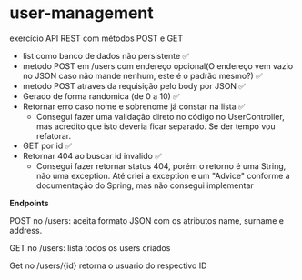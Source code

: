 # user-management

exercício API REST com métodos POST e GET

- list como banco de dados não persistente ✅
- metodo POST em /users com endereço opcional(O endereço vem vazio no JSON caso não mande nenhum, este é o padrão mesmo?) ✅
- metodo POST atraves da requisição pelo body por JSON ✅
- Gerado de forma randomica (de 0 a 10) ✅
- Retornar erro caso nome e sobrenome já constar na lista ✅
    - Consegui fazer uma validação direto no código no UserController, mas acredito que isto deveria ficar separado. Se der tempo vou refatorar.
- GET por id ✅
- Retornar 404 ao buscar id invalido ✅
    - Consegui fazer retornar status 404, porém o retorno é uma String, não uma exception. Até criei a exception e um "Advice" conforme a documentação do Spring, mas não consegui implementar

**Endpoints**

POST no /users: aceita formato JSON com os atributos name, surname e address.

GET no /users: lista todos os users criados

Get no /users/{id} retorna o usuario do respectivo ID
